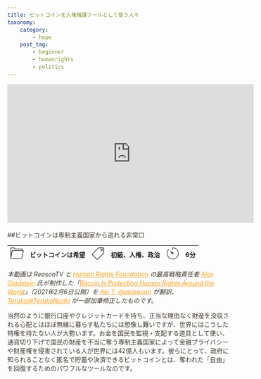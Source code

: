 ```yaml
---
title: ビットコインを人権擁護ツールとして使う人々
taxonomy:
    category:
        - hope
    post_tag:
        - beginner
        - humanrights
        - politics
---
```


<style>
img[alt*="Category"], 
img[alt*="Tag"], 
img[alt*="Time"] {
    width:30px;
    height:30px;
    object-fit: cover;
}
p {
    color: #3d362d;
}
a {
    color: #ff9f1c;
}
a:hover {
    color: #2ec4b6;
}
</style>

<script type="text/javascript" src="//ajax.googleapis.com/ajax/libs/jquery/1.10.2/jquery.min.js"></script>
<script language="JavaScript">
$(document).ready( function () {
   $("a[href^='http']:not([href*='" + location.hostname + "'])").attr('target', '_blank');
})
</script>

<center><iframe width="560" height="315" src="https://www.youtube.com/embed/xLYYh4aPXAM" title="YouTube video player" frameborder="0" allow="accelerometer; autoplay; clipboard-write; encrypted-media; gyroscope; picture-in-picture" allowfullscreen></iframe></center>

##ビットコインは専制主義国家から逃れる非常口

|  ![Category](/_images/category.png)  |  ビットコインは希望  |  ![Tag](/_images/tag.png)  |  初級、人権、政治  | ![Time](/_images/timer.png)  |  6分  |
| ---- | ---- | ---- | ---- | ---- | ---- |

*本動画は ReasonTV と [Human Rights Foundation](https://hrf.org/) の最高戦略責任者 [Alex Gladstein](https://twitter.com/gladstein) 氏が制作した「[Bitcoin Is Protecting Human Rights Around the World](https://www.youtube.com/watch?v=xLYYh4aPXAM&t=51s)」（2021年2月6日公開）を [Aki T. @akipponn](https://twitter.com/akipponn) が翻訳、[Teruko@TerukoNeriki](https://twitter.com/TerukoNeriki) が一部加筆修正したものです。*


当然のように銀行口座やクレジットカードを持ち、正当な理由なく財産を没収される心配とはほぼ無縁に暮らす私たちには想像し難いですが、世界にはこうした特権を持たない人が大勢います。お金を国民を監視・支配する道具として使い、通貨切り下げで国民の財産を不当に奪う専制主義国家によって金融プライバシーや財産権を侵害されている人が世界には42億人もいます。彼らにとって、政府に知られることなく匿名で貯蓄や決済できるビットコインとは、奪われた「自由」を回復するためのパワフルなツールなのです。